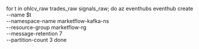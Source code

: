 for t in ohlcv_raw trades_raw signals_raw; do
  az eventhubs eventhub create \
    --name $t \
    --namespace-name marketflow-kafka-ns \
    --resource-group marketflow-rg \
    --message-retention 7 \
    --partition-count 3
done
